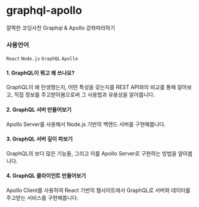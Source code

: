 # graphql-apollo
얄팍한 코딩사전 Graphql & Apollo 강좌따라하기 

### 사용언어
```React```
```Node.js```
```GraphQL```
```Apollo```


#### 1. GraphQL이 뭐고 왜 쓰나요?
GraphQL이 왜 탄생했는지, 어떤 특성을 갖는지를 REST API와의 비교를 통해 알아보고, 직접 정보를 주고받아봄으로써 그 사용법과 유용성을 알아봅니다.

#### 2. GraphQL 서버 만들어보기
Apollo Server를 사용해서 Node.js 기반의 백엔드 서버를 구현해봅니다.

#### 3. GraphQL 서버 깊이 파보기
GraphQL의 보다 많은 기능들, 그리고 이를 Apollo Server로 구현하는 방법을 알아봅니다. 

#### 4. GraphQL 클라이언트 만들어보기
Apollo Client를 사용하여 React 기반의 웹사이트에서 GraphQL로 서버와 데이터를 주고받는 서비스를 구현해봅니다.
